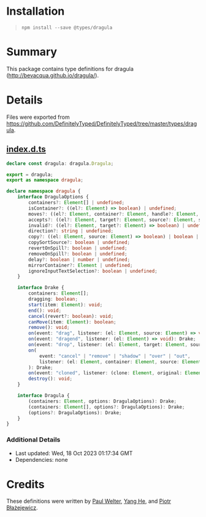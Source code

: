 # Installation
> `npm install --save @types/dragula`

# Summary
This package contains type definitions for dragula (http://bevacqua.github.io/dragula/).

# Details
Files were exported from https://github.com/DefinitelyTyped/DefinitelyTyped/tree/master/types/dragula.
## [index.d.ts](https://github.com/DefinitelyTyped/DefinitelyTyped/tree/master/types/dragula/index.d.ts)
````ts
declare const dragula: dragula.Dragula;

export = dragula;
export as namespace dragula;

declare namespace dragula {
    interface DragulaOptions {
        containers?: Element[] | undefined;
        isContainer?: ((el?: Element) => boolean) | undefined;
        moves?: ((el?: Element, container?: Element, handle?: Element, sibling?: Element) => boolean) | undefined;
        accepts?: ((el?: Element, target?: Element, source?: Element, sibling?: Element) => boolean) | undefined;
        invalid?: ((el?: Element, target?: Element) => boolean) | undefined;
        direction?: string | undefined;
        copy?: ((el: Element, source: Element) => boolean) | boolean | undefined;
        copySortSource?: boolean | undefined;
        revertOnSpill?: boolean | undefined;
        removeOnSpill?: boolean | undefined;
        delay?: boolean | number | undefined;
        mirrorContainer?: Element | undefined;
        ignoreInputTextSelection?: boolean | undefined;
    }

    interface Drake {
        containers: Element[];
        dragging: boolean;
        start(item: Element): void;
        end(): void;
        cancel(revert?: boolean): void;
        canMove(item: Element): boolean;
        remove(): void;
        on(event: "drag", listener: (el: Element, source: Element) => void): Drake;
        on(event: "dragend", listener: (el: Element) => void): Drake;
        on(event: "drop", listener: (el: Element, target: Element, source: Element, sibling: Element) => void): Drake;
        on(
            event: "cancel" | "remove" | "shadow" | "over" | "out",
            listener: (el: Element, container: Element, source: Element) => void,
        ): Drake;
        on(event: "cloned", listener: (clone: Element, original: Element, type: "mirror" | "copy") => void): Drake;
        destroy(): void;
    }

    interface Dragula {
        (containers: Element, options: DragulaOptions): Drake;
        (containers: Element[], options?: DragulaOptions): Drake;
        (options?: DragulaOptions): Drake;
    }
}

````

### Additional Details
 * Last updated: Wed, 18 Oct 2023 01:17:34 GMT
 * Dependencies: none

# Credits
These definitions were written by [Paul Welter](https://github.com/pwelter34), [Yang He](https://github.com/abruzzihraig), and [Piotr Błażejewicz](https://github.com/peterblazejewicz).
